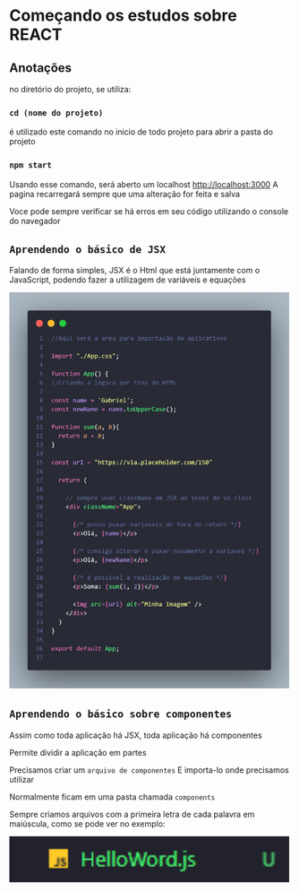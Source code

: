 # Começando os estudos sobre REACT


## Anotações
no diretório do projeto, se utiliza:

### `cd (nome do projeto)`
é utilizado este comando no inicio de todo projeto para abrir a pasta do projeto

### `npm start`

Usando esse comando, será aberto um localhost [http://localhost:3000](http://localhost:3000) 
A pagina recarregará sempre que uma alteração for feita e salva

Voce pode sempre verificar se há erros em seu código utilizando o console do navegador


## `Aprendendo o básico de JSX`

Falando de forma simples, JSX é o Html que está juntamente com o JavaScript, podendo fazer a utilizagem de variáveis e equações


<img width="500px" src="./src/assets/JXS em html - react.png">


## `Aprendendo o básico sobre componentes`

Assim como toda aplicação há JSX, toda aplicação há componentes

Permite dividir a aplicação em partes

Precisamos criar um `arquivo de componentes`
E importa-lo onde precisamos utilizar

Normalmente ficam em uma pasta chamada `components`

Sempre criamos arquivos com a primeira letra de cada palavra em maiúscula,
como se pode ver no exemplo:

<img width="500px" src="./src/assets/arquivoComponent.png">




